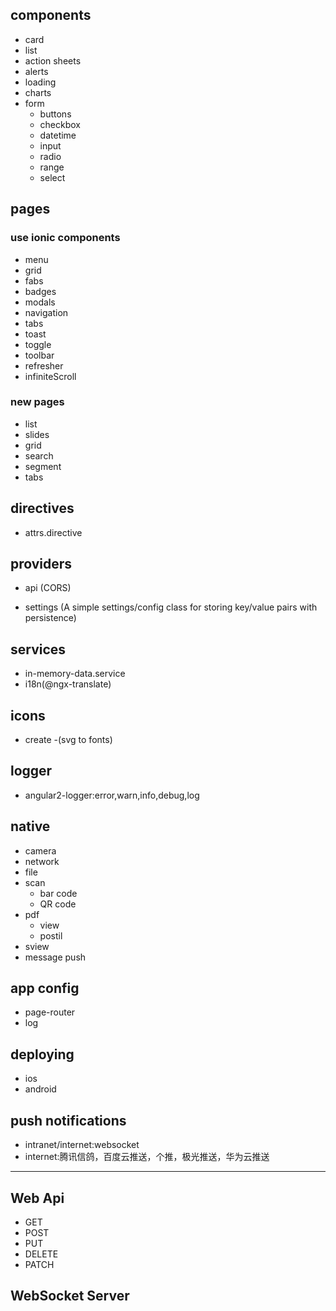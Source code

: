 ## components

+ card
+ list
+ action sheets
+ alerts
+ loading
+ charts
+ form
    + buttons
    + checkbox
    + datetime
    + input
    + radio
    + range
    + select

## pages

### use ionic components

+ menu
+ grid
+ fabs
+ badges
+ modals
+ navigation
+ tabs
+ toast
+ toggle
+ toolbar
+ refresher
+ infiniteScroll

### new pages

+ list
+ slides
+ grid
+ search
+ segment
+ tabs


## directives

+ attrs.directive

## providers

+ api (CORS)

+ settings (A simple settings/config class for storing key/value pairs with persistence)

## services 

+ in-memory-data.service
+ i18n(@ngx-translate)

## icons

+ create -(svg to fonts)

## logger

+ angular2-logger:error,warn,info,debug,log

## native

+ camera
+ network
+ file
+ scan
    + bar code
    + QR code
+ pdf
    + view
    + postil
+ sview
+ message push

## app config

+ page-router
+ log

## deploying

+ ios
+ android

## push notifications

+ intranet/internet:websocket
+ internet:腾讯信鸽，百度云推送，个推，极光推送，华为云推送

------------------------
## Web Api

+ GET
+ POST
+ PUT
+ DELETE
+ PATCH

## WebSocket Server





